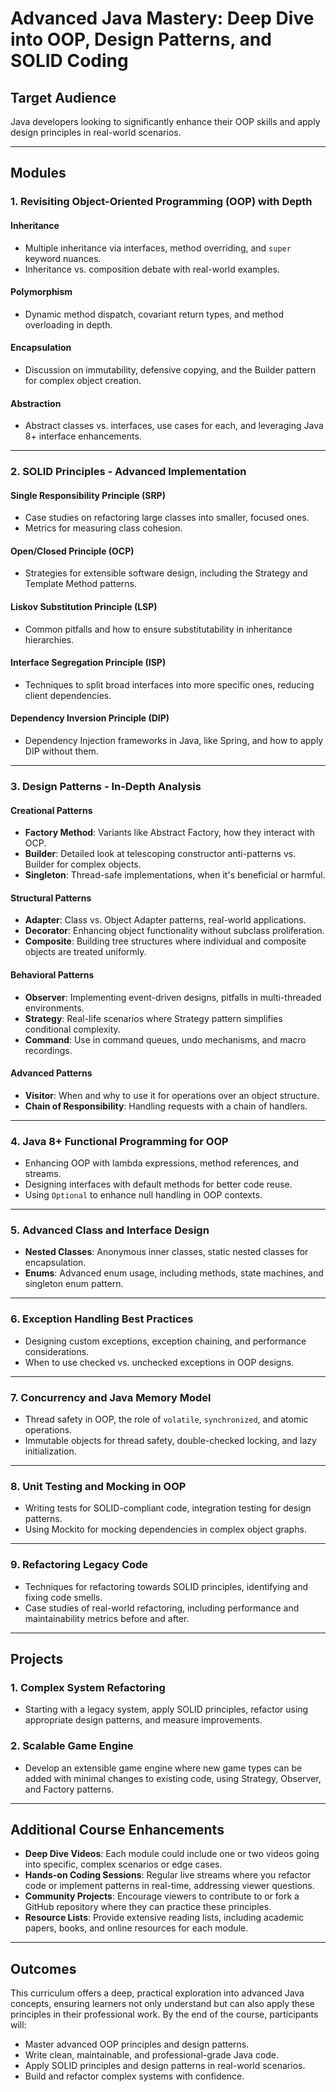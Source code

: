 # Advanced Java Mastery: Deep Dive into OOP, Design Patterns, and SOLID Coding

## **Target Audience**
Java developers looking to significantly enhance their OOP skills and apply design principles in real-world scenarios.

---

## **Modules**

### 1. Revisiting Object-Oriented Programming (OOP) with Depth
#### **Inheritance**
- Multiple inheritance via interfaces, method overriding, and `super` keyword nuances.
- Inheritance vs. composition debate with real-world examples.

#### **Polymorphism**
- Dynamic method dispatch, covariant return types, and method overloading in depth.

#### **Encapsulation**
- Discussion on immutability, defensive copying, and the Builder pattern for complex object creation.

#### **Abstraction**
- Abstract classes vs. interfaces, use cases for each, and leveraging Java 8+ interface enhancements.

---

### 2. SOLID Principles - Advanced Implementation
#### **Single Responsibility Principle (SRP)**
- Case studies on refactoring large classes into smaller, focused ones.
- Metrics for measuring class cohesion.

#### **Open/Closed Principle (OCP)**
- Strategies for extensible software design, including the Strategy and Template Method patterns.

#### **Liskov Substitution Principle (LSP)**
- Common pitfalls and how to ensure substitutability in inheritance hierarchies.

#### **Interface Segregation Principle (ISP)**
- Techniques to split broad interfaces into more specific ones, reducing client dependencies.

#### **Dependency Inversion Principle (DIP)**
- Dependency Injection frameworks in Java, like Spring, and how to apply DIP without them.

---

### 3. Design Patterns - In-Depth Analysis
#### **Creational Patterns**
- **Factory Method**: Variants like Abstract Factory, how they interact with OCP.
- **Builder**: Detailed look at telescoping constructor anti-patterns vs. Builder for complex objects.
- **Singleton**: Thread-safe implementations, when it's beneficial or harmful.

#### **Structural Patterns**
- **Adapter**: Class vs. Object Adapter patterns, real-world applications.
- **Decorator**: Enhancing object functionality without subclass proliferation.
- **Composite**: Building tree structures where individual and composite objects are treated uniformly.

#### **Behavioral Patterns**
- **Observer**: Implementing event-driven designs, pitfalls in multi-threaded environments.
- **Strategy**: Real-life scenarios where Strategy pattern simplifies conditional complexity.
- **Command**: Use in command queues, undo mechanisms, and macro recordings.

#### **Advanced Patterns**
- **Visitor**: When and why to use it for operations over an object structure.
- **Chain of Responsibility**: Handling requests with a chain of handlers.

---

### 4. Java 8+ Functional Programming for OOP
- Enhancing OOP with lambda expressions, method references, and streams.
- Designing interfaces with default methods for better code reuse.
- Using `Optional` to enhance null handling in OOP contexts.

---

### 5. Advanced Class and Interface Design
- **Nested Classes**: Anonymous inner classes, static nested classes for encapsulation.
- **Enums**: Advanced enum usage, including methods, state machines, and singleton enum pattern.

---

### 6. Exception Handling Best Practices
- Designing custom exceptions, exception chaining, and performance considerations.
- When to use checked vs. unchecked exceptions in OOP designs.

---

### 7. Concurrency and Java Memory Model
- Thread safety in OOP, the role of `volatile`, `synchronized`, and atomic operations.
- Immutable objects for thread safety, double-checked locking, and lazy initialization.

---

### 8. Unit Testing and Mocking in OOP
- Writing tests for SOLID-compliant code, integration testing for design patterns.
- Using Mockito for mocking dependencies in complex object graphs.

---

### 9. Refactoring Legacy Code
- Techniques for refactoring towards SOLID principles, identifying and fixing code smells.
- Case studies of real-world refactoring, including performance and maintainability metrics before and after.

---

## **Projects**

### **1. Complex System Refactoring**
- Starting with a legacy system, apply SOLID principles, refactor using appropriate design patterns, and measure improvements.

### **2. Scalable Game Engine**
- Develop an extensible game engine where new game types can be added with minimal changes to existing code, using Strategy, Observer, and Factory patterns.

---

## **Additional Course Enhancements**
- **Deep Dive Videos**: Each module could include one or two videos going into specific, complex scenarios or edge cases.
- **Hands-on Coding Sessions**: Regular live streams where you refactor code or implement patterns in real-time, addressing viewer questions.
- **Community Projects**: Encourage viewers to contribute to or fork a GitHub repository where they can practice these principles.
- **Resource Lists**: Provide extensive reading lists, including academic papers, books, and online resources for each module.

---

## **Outcomes**
This curriculum offers a deep, practical exploration into advanced Java concepts, ensuring learners not only understand but can also apply these principles in their professional work. By the end of the course, participants will:
- Master advanced OOP principles and design patterns.
- Write clean, maintainable, and professional-grade Java code.
- Apply SOLID principles and design patterns in real-world scenarios.
- Build and refactor complex systems with confidence.
